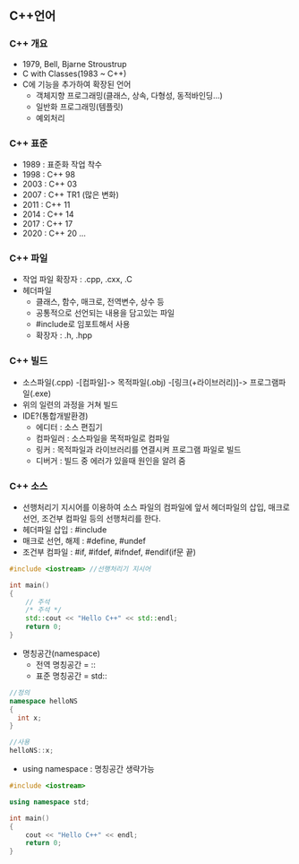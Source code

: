 ## C++언어
### C++ 개요
  - 1979, Bell, Bjarne Stroustrup
  - C with Classes(1983 ~ C++)
  - C에 기능을 추가하여 확장된 언어
    - 객체지향 프로그래밍(클래스, 상속, 다형성, 동적바인딩...)
    - 일반화 프로그래밍(템플릿)
    - 예외처리
### C++ 표준
  - 1989 : 표준화 작업 착수
  - 1998 : C++ 98
  - 2003 : C++ 03
  - 2007 : C++ TR1
  (많은 변화)
  - 2011 : C++ 11
  - 2014 : C++ 14
  - 2017 : C++ 17
  - 2020 : C++ 20 ...
### C++ 파일
- 작업 파일 확장자 : .cpp, .cxx, .C
- 헤더파일
  - 클래스, 함수, 매크로, 전역변수, 상수 등
  - 공통적으로 선언되는 내용을 담고있는 파일
  - #include로 임포트해서 사용
  - 확장자 : .h, .hpp
### C++ 빌드
- 소스파일(.cpp) -[컴파일]-> 목적파일(.obj) -[링크(+라이브러리)]-> 프로그램파일(.exe)
- 위의 일련의 과정을 거쳐 빌드
- IDE?(통합개발환경)
  - 에디터 : 소스 편집기
  - 컴파일러 : 소스파일을 목적파일로 컴파일
  - 링커 : 목적파일과 라이브러리를 연결시켜 프로그램 파일로 빌드
  - 디버거 : 빌드 중 에러가 있을때 원인을 알려 줌
### C++ 소스
- 선행처리기 지시어를 이용하여 소스 파일의 컴파일에 앞서 헤더파일의 삽입, 매크로 선언, 조건부 컴파일 등의 선행처리를 한다.
- 헤더파일 삽입 : #include
- 매크로 선언, 해제 : #define, #undef
- 조건부 컴파일 : #if, #ifdef, #ifndef, #endif(if문 끝)
```c++
#include <iostream> //선행처리기 지시어

int main()
{
    // 주석
    /* 주석 */
    std::cout << "Hello C++" << std::endl;
    return 0;
}
```
- 명칭공간(namespace)
  - 전역 명칭공간 = ::
  - 표준 명칭공간 = std::
```c++
//정의
namespace helloNS
{
  int x;
}

//사용
helloNS::x;
```
  - using namespace : 명칭공간 생략가능
```c++
#include <iostream>

using namespace std;

int main()
{
    cout << "Hello C++" << endl;
    return 0;
}
```
